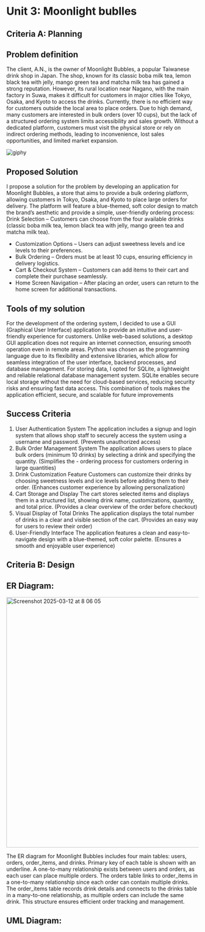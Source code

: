 # Unit 3: Moonlight bublles

## Criteria A: Planning

## Problem definition

The client, A.N., is the owner of Moonlight Bubbles, a popular Taiwanese drink shop in Japan. The shop, known for its classic boba milk tea, lemon black tea with jelly, mango green tea and matcha milk tea has gained a strong reputation. However, its rural location near Nagano, with the main factory in Suwa, makes it difficult for customers in major cities like Tokyo, Osaka, and Kyoto to access the drinks. Currently, there is no efficient way for customers outside the local area to place orders. Due to high demand, many customers are interested in bulk orders (over 10 cups), but the lack of a structured ordering system limits accessibility and sales growth. Without a dedicated platform, customers must visit the physical store or rely on indirect ordering methods, leading to inconvenience, lost sales opportunities, and limited market expansion. 

![giphy](https://github.com/user-attachments/assets/c5bbc0d3-5584-4584-ae2c-239722b97d51)


## Proposed Solution

I propose a solution for the problem by developing an application for Moonlight Bubbles, a store that aims to provide a bulk ordering platform, allowing customers in Tokyo, Osaka, and Kyoto to place large orders for delivery. The platform will feature a blue-themed, soft color design to match the brand’s aesthetic and provide a simple, user-friendly ordering process:
Drink Selection – Customers can choose from the four available drinks (classic boba milk tea, lemon black tea with jelly, mango green tea and matcha milk tea).
 - Customization Options – Users can adjust sweetness levels and ice levels to their preferences.
 - Bulk Ordering – Orders must be at least 10 cups, ensuring efficiency in delivery logistics.
 - Cart & Checkout System – Customers can add items to their cart and complete their purchase seamlessly.
 - Home Screen Navigation – After placing an order, users can return to the home screen for additional transactions.

## Tools of my solution

For the development of the ordering system, I decided to use a GUI (Graphical User Interface) application to provide an intuitive and user-friendly experience for customers. Unlike web-based solutions, a desktop GUI application does not require an internet connection, ensuring smooth operation even in remote areas. Python was chosen as the programming language due to its flexibility and extensive libraries, which allow for seamless integration of the user interface, backend processes, and database management. For storing data, I opted for SQLite, a lightweight and reliable relational database management system. SQLite enables secure local storage without the need for cloud-based services, reducing security risks and ensuring fast data access. This combination of tools makes the application efficient, secure, and scalable for future improvements

## Success Criteria

1. User Authentication System
  The application includes a signup and login system that allows shop staff to securely access the system using a username and password. 
  (Prevents unauthorized access)
2. Bulk Order Management System
  The application allows users to place bulk orders (minimum 10 drinks) by selecting a drink and specifying the quantity. (Simplifies the - 
  ordering process for customers ordering in large quantities)
3. Drink Customization Feature
  Customers can customize their drinks by choosing sweetness levels and ice levels before adding them to their order. (Enhances customer 
  experience by allowing personalization)
4. Cart Storage and Display
  The cart stores selected items and displays them in a structured list, showing drink name, customizations, quantity, and total price. 
  (Provides a clear overview of the order before checkout)
5. Visual Display of Total Drinks
  The application displays the total number of drinks in a clear and visible section of the cart. (Provides an easy way for users to review 
  their order)
6. User-Friendly Interface
  The application features a clean and easy-to-navigate design with a blue-themed, soft color palette. (Ensures a smooth and enjoyable user 
  experience) 

## Criteria B: Design

## ER Diagram:
<img width="655" alt="Screenshot 2025-03-12 at 8 06 05" src="https://github.com/user-attachments/assets/040225c0-3dfb-4e8f-ad02-92c33e935575" />

The ER diagram for Moonlight Bubbles includes four main tables: users, orders, order_items, and drinks. Primary key of each table is shown with an underline. A one-to-many relationship exists between users and orders, as each user can place multiple orders. The orders table links to order_items in a one-to-many relationship since each order can contain multiple drinks. The order_items table records drink details and connects to the drinks table in a many-to-one relationship, as multiple orders can include the same drink. This structure ensures efficient order tracking and management.

## UML Diagram:


